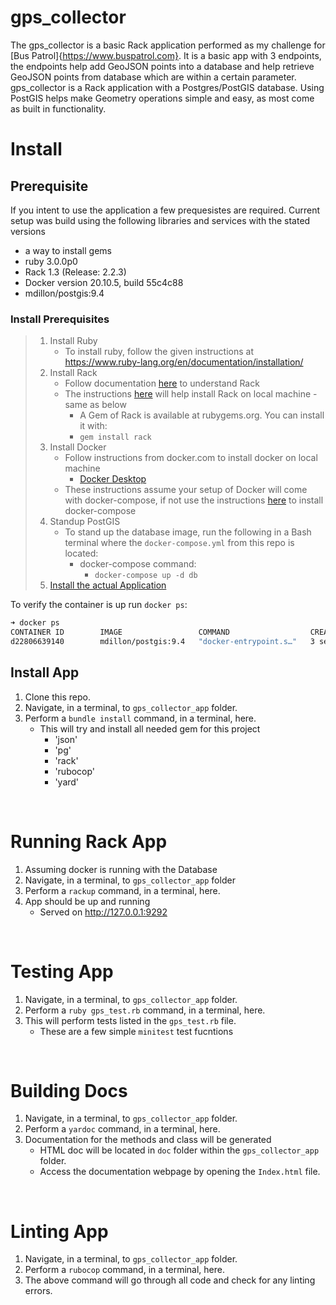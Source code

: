 # gps_collector
The gps_collector is a basic Rack application performed as my challenge for [Bus Patrol]{https://www.buspatrol.com}. It is a basic app with 3 endpoints, the endpoints help add GeoJSON points into a database and help retrieve GeoJSON points from database which are within a certain parameter. gps_collector is a Rack application with a Postgres/PostGIS database. Using PostGIS helps make Geometry operations simple and easy, as most come as built in functionality. 
<br>

# Install
## Prerequisite
 If you intent to use the application a few prequesistes are required. Current setup was build using the following libraries and services with the stated versions
 * a way to install gems
 * ruby 3.0.0p0
 * Rack 1.3 (Release: 2.2.3)
 * Docker version 20.10.5, build 55c4c88
 * mdillon/postgis:9.4

### Install Prerequisites
> 1. Install Ruby
>    * To install ruby, follow the given instructions at https://www.ruby-lang.org/en/documentation/installation/
> 2. Install Rack
>    * Follow documentation [here](https://github.com/rack/rack) to understand Rack
>    * The instructions [here](https://github.com/rack/rack#installing-with-rubygems-) will help install Rack on local machine - same as below
>      * A Gem of Rack is available at rubygems.org. You can install it with:
>      * `gem install rack`
> 3. Install Docker
>    * Follow instructions from docker.com to install docker on local machine
>       * [Docker Desktop](https://www.docker.com/products/docker-desktop)
>    * These instructions assume your setup of Docker will come with docker-compose, if not use the instructions [here](https://docs.docker.com/compose/install/) to install docker-compose
> 4. Standup PostGIS
>    * To stand up the database image, run the following in a Bash terminal where the `docker-compose.yml` from this repo is located:
>      * docker-compose command:
>         * `docker-compose up -d db`
> 5. [Install the actual Application](#Install-App)
>

To verify the container is up run `docker ps`:
```bash
➜ docker ps
CONTAINER ID        IMAGE                 COMMAND                  CREATED             STATUS              PORTS                    NAMES
d22806639140        mdillon/postgis:9.4   "docker-entrypoint.s…"   3 seconds ago       Up 2 seconds        0.0.0.0:5432->5432/tcp   gps_collector_db
```

## Install App
1. Clone this repo.
2. Navigate, in a terminal, to `gps_collector_app` folder.
3. Perform a `bundle install` command, in a terminal, here.
   * This will try and install all needed gem for this project
     * 'json'
     * 'pg'
     * 'rack'
     * 'rubocop'
     * 'yard'
<br>

# Running Rack App
1. Assuming docker is running with the Database
2. Navigate, in a terminal, to `gps_collector_app` folder
3. Perform a `rackup` command, in a terminal, here.
4. App should be up and running
   * Served on http://127.0.0.1:9292
<br>

# Testing App
1. Navigate, in a terminal, to `gps_collector_app` folder.
2. Perform a `ruby gps_test.rb` command, in a terminal, here.
3. This will perform tests listed in the `gps_test.rb` file.
   * These are a few simple `minitest` test fucntions
<br>

# Building Docs
1. Navigate, in a terminal, to `gps_collector_app` folder.
2. Perform a `yardoc` command, in a terminal, here.
3. Documentation for the methods and class will be generated
   * HTML doc will be located in `doc` folder within the `gps_collector_app` folder.
   * Access the documentation webpage by opening the `Index.html` file.
<br>

# Linting App
1. Navigate, in a terminal, to `gps_collector_app` folder.
2. Perform a `rubocop` command, in a terminal, here.
3. The above command will go through all code and check for any linting errors.
<br>
<br>
